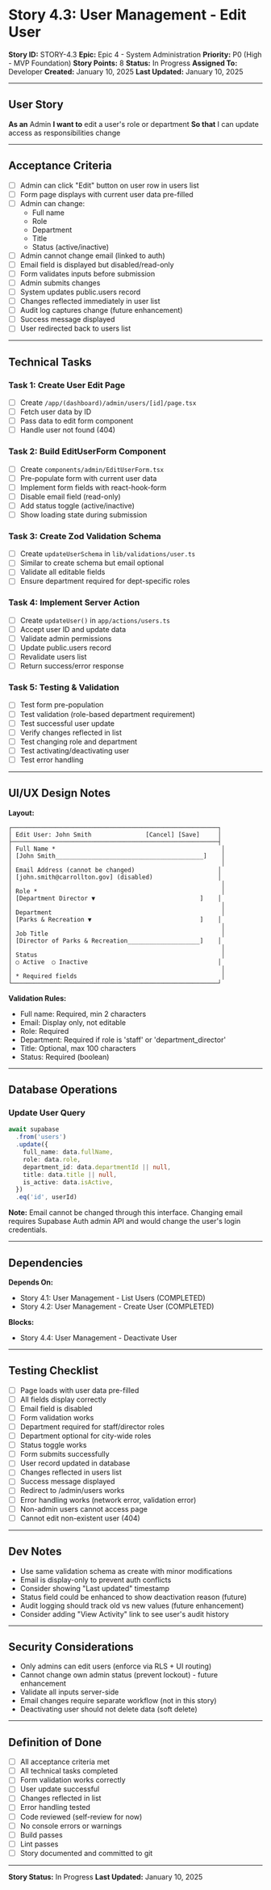 # Story 4.3: User Management - Edit User

**Story ID:** STORY-4.3
**Epic:** Epic 4 - System Administration
**Priority:** P0 (High - MVP Foundation)
**Story Points:** 8
**Status:** In Progress
**Assigned To:** Developer
**Created:** January 10, 2025
**Last Updated:** January 10, 2025

---

## User Story

**As an** Admin
**I want to** edit a user's role or department
**So that** I can update access as responsibilities change

---

## Acceptance Criteria

- [ ] Admin can click "Edit" button on user row in users list
- [ ] Form page displays with current user data pre-filled
- [ ] Admin can change:
  - Full name
  - Role
  - Department
  - Title
  - Status (active/inactive)
- [ ] Admin cannot change email (linked to auth)
- [ ] Email field is displayed but disabled/read-only
- [ ] Form validates inputs before submission
- [ ] Admin submits changes
- [ ] System updates public.users record
- [ ] Changes reflected immediately in user list
- [ ] Audit log captures change (future enhancement)
- [ ] Success message displayed
- [ ] User redirected back to users list

---

## Technical Tasks

### Task 1: Create User Edit Page
- [ ] Create `/app/(dashboard)/admin/users/[id]/page.tsx`
- [ ] Fetch user data by ID
- [ ] Pass data to edit form component
- [ ] Handle user not found (404)

### Task 2: Build EditUserForm Component
- [ ] Create `components/admin/EditUserForm.tsx`
- [ ] Pre-populate form with current user data
- [ ] Implement form fields with react-hook-form
- [ ] Disable email field (read-only)
- [ ] Add status toggle (active/inactive)
- [ ] Show loading state during submission

### Task 3: Create Zod Validation Schema
- [ ] Create `updateUserSchema` in `lib/validations/user.ts`
- [ ] Similar to create schema but email optional
- [ ] Validate all editable fields
- [ ] Ensure department required for dept-specific roles

### Task 4: Implement Server Action
- [ ] Create `updateUser()` in `app/actions/users.ts`
- [ ] Accept user ID and update data
- [ ] Validate admin permissions
- [ ] Update public.users record
- [ ] Revalidate users list
- [ ] Return success/error response

### Task 5: Testing & Validation
- [ ] Test form pre-population
- [ ] Test validation (role-based department requirement)
- [ ] Test successful user update
- [ ] Verify changes reflected in list
- [ ] Test changing role and department
- [ ] Test activating/deactivating user
- [ ] Test error handling

---

## UI/UX Design Notes

**Layout:**
```
┌─────────────────────────────────────────────────────────┐
│ Edit User: John Smith               [Cancel] [Save]     │
├─────────────────────────────────────────────────────────┤
│ Full Name *                                              │
│ [John Smith_________________________________________]    │
│                                                          │
│ Email Address (cannot be changed)                       │
│ [john.smith@carrollton.gov] (disabled)                  │
│                                                          │
│ Role *                                                   │
│ [Department Director ▼                             ]    │
│                                                          │
│ Department                                               │
│ [Parks & Recreation ▼                              ]    │
│                                                          │
│ Job Title                                                │
│ [Director of Parks & Recreation____________________]    │
│                                                          │
│ Status                                                   │
│ ○ Active  ○ Inactive                                    │
│                                                          │
│ * Required fields                                        │
└─────────────────────────────────────────────────────────┘
```

**Validation Rules:**
- Full name: Required, min 2 characters
- Email: Display only, not editable
- Role: Required
- Department: Required if role is 'staff' or 'department_director'
- Title: Optional, max 100 characters
- Status: Required (boolean)

---

## Database Operations

### Update User Query
```typescript
await supabase
  .from('users')
  .update({
    full_name: data.fullName,
    role: data.role,
    department_id: data.departmentId || null,
    title: data.title || null,
    is_active: data.isActive,
  })
  .eq('id', userId)
```

**Note:** Email cannot be changed through this interface. Changing email requires Supabase Auth admin API and would change the user's login credentials.

---

## Dependencies

**Depends On:**
- Story 4.1: User Management - List Users (COMPLETED)
- Story 4.2: User Management - Create User (COMPLETED)

**Blocks:**
- Story 4.4: User Management - Deactivate User

---

## Testing Checklist

- [ ] Page loads with user data pre-filled
- [ ] All fields display correctly
- [ ] Email field is disabled
- [ ] Form validation works
- [ ] Department required for staff/director roles
- [ ] Department optional for city-wide roles
- [ ] Status toggle works
- [ ] Form submits successfully
- [ ] User record updated in database
- [ ] Changes reflected in users list
- [ ] Success message displayed
- [ ] Redirect to /admin/users works
- [ ] Error handling works (network error, validation error)
- [ ] Non-admin users cannot access page
- [ ] Cannot edit non-existent user (404)

---

## Dev Notes

- Use same validation schema as create with minor modifications
- Email is display-only to prevent auth conflicts
- Consider showing "Last updated" timestamp
- Status field could be enhanced to show deactivation reason (future)
- Audit logging should track old vs new values (future enhancement)
- Consider adding "View Activity" link to see user's audit history

---

## Security Considerations

- Only admins can edit users (enforce via RLS + UI routing)
- Cannot change own admin status (prevent lockout) - future enhancement
- Validate all inputs server-side
- Email changes require separate workflow (not in this story)
- Deactivating user should not delete data (soft delete)

---

## Definition of Done

- [ ] All acceptance criteria met
- [ ] All technical tasks completed
- [ ] Form validation works correctly
- [ ] User update successful
- [ ] Changes reflected in list
- [ ] Error handling tested
- [ ] Code reviewed (self-review for now)
- [ ] No console errors or warnings
- [ ] Build passes
- [ ] Lint passes
- [ ] Story documented and committed to git

---

**Story Status:** In Progress
**Last Updated:** January 10, 2025
